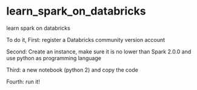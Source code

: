 # learn_spark_on_databricks
learn spark on databricks


To do it, 
First: register a Databricks community version account


Second: Create an instance, make sure it is no lower than Spark 2.0.0 and use python as programming language


Third: a new notebook (python 2) and copy the code


Fourth: run it!
